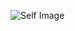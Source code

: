 ![Self Image](https://avatars2.githubusercontent.com/u/70246725?s=400&u=edbb70ecab9124e6d6e653054c874035465b41b5&v=4)
